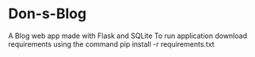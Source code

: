 # Don-s-Blog
A Blog web app made with Flask and SQLite
To run application download requirements using the command
            pip install -r requirements.txt
